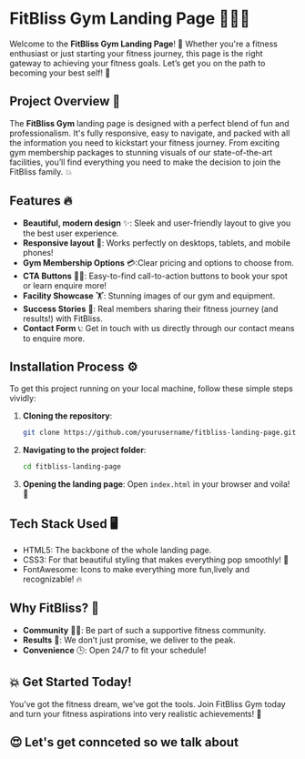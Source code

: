 # FitBliss Gym Landing Page 🏋️‍♀️💪

Welcome to the **FitBliss Gym Landing Page**! 🚀 Whether you're a fitness enthusiast or just starting your fitness journey, this page is the right gateway to achieving your fitness goals. Let’s get you on the path to becoming your best self! 🏅

## Project Overview 🎯

The **FitBliss Gym** landing page is designed with a perfect blend of fun and professionalism. It's fully responsive, easy to navigate, and packed with all the information you need to kickstart your fitness journey. From exciting gym membership packages to stunning visuals of our state-of-the-art facilities, you’ll find everything you need to make the decision to join the FitBliss family. 💥

## Features 🔥

- **Beautiful, modern design** ✨: Sleek and user-friendly layout to give you the best user experience.
- **Responsive layout** 📱: Works perfectly on desktops, tablets, and mobile phones!
- **Gym Membership Options** 💳:Clear pricing and options to choose from.
- **CTA Buttons** 🏃‍♂️: Easy-to-find call-to-action buttons to book your spot or learn enquire more!
- **Facility Showcase** 🏋️: Stunning images of our gym and equipment.
- **Success Stories** 🌟: Real members sharing their fitness journey (and results!) with FitBliss.
- **Contact Form** 📞: Get in touch with us directly through our contact means to enquire more.
  
## Installation Process ⚙️

To get this project running on your local machine, follow these simple steps vividly:

1. **Cloning the repository**:
   ```bash
   git clone https://github.com/yourusername/fitbliss-landing-page.git
   ```

2. **Navigating to the project folder**:
   ```bash
   cd fitbliss-landing-page
   ```

3. **Opening the landing page**:
   Open `index.html` in your browser and voila! 🎉

## Tech Stack Used 🖥️

- HTML5: The backbone of the whole landing page.
- CSS3: For that beautiful styling that makes everything pop smoothly! 💅
- FontAwesome: Icons to make everything more fun,lively and recognizable! 🔥

## Why FitBliss? 🤔

- **Community** 👯‍♀️: Be part of such a supportive fitness community.
- **Results** 💪: We don’t just promise, we deliver to the peak.
- **Convenience** 🕒: Open 24/7 to fit your schedule!

## 💥 Get Started Today!

You’ve got the fitness dream, we’ve got the tools. Join FitBliss Gym today and turn your fitness aspirations into very realistic achievements! 🚀

## 😍 Let's get connceted so we talk about


